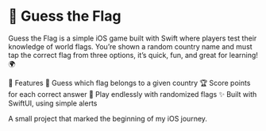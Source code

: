 # 🎌 Guess the Flag
Guess the Flag is a simple iOS game built with Swift where players test their knowledge of world flags.
You’re shown a random country name and must tap the correct flag from three options, it’s quick, fun, and great for learning! 🌍

🧠 Features
🎯 Guess which flag belongs to a given country
🏆 Score points for each correct answer
🔁 Play endlessly with randomized flags
✨ Built with SwiftUI, using simple alerts


A small project that marked the beginning of my iOS journey.

